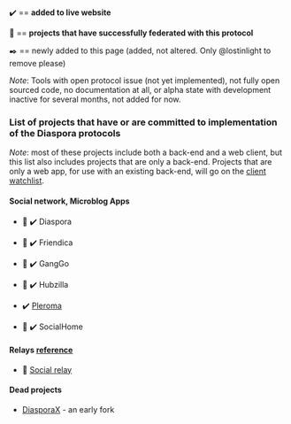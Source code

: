 :heavy_check_mark: == **added to live website**

:tada: == **projects that have successfully federated with this protocol**

:black_nib: == newly added to this page (added, not altered. Only @lostinlight to remove please)

*Note*: Tools with open protocol issue (not yet implemented), not fully open sourced code, no documentation at all, or alpha state with development inactive for several months, not added for now.

### List of projects that have or are committed to implementation of the Diaspora protocols

*Note*: most of these projects include both a back-end and a web client, but this list also includes projects that are only a back-end. Projects that are only a web app, for use with an existing back-end, will go on the [client watchlist](https://gitlab.com/fediverse/fediverse.gitlab.io/wikis/watchlist-for-client-apps).

#### Social network, Microblog Apps

* :tada: :heavy_check_mark: Diaspora

* :tada: :heavy_check_mark: Friendica

* :tada: :heavy_check_mark: GangGo

* :tada: :heavy_check_mark: Hubzilla

* :heavy_check_mark: [Pleroma](https://pleroma.site/notice/9hKVzeCOCwOdnLmVbU)

* :tada: :heavy_check_mark: SocialHome

#### Relays [reference](https://github.com/distributopia/fediverse-relays)

* :tada: [Social relay](https://github.com/jaywink/social-relay)

#### Dead projects

* [DiasporaX](https://web.archive.org/web/20110902050024/http://diaspora-x.com:80/) - an early fork 